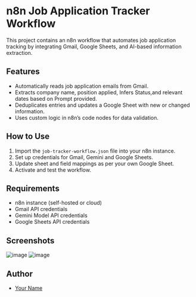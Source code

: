 # n8n Job Application Tracker Workflow

This project contains an n8n workflow that automates job application tracking by integrating Gmail, Google Sheets, and AI-based information extraction.

## Features
- Automatically reads job application emails from Gmail.
- Extracts company name, position applied, Infers Status,and relevant dates based on Prompt provided.
- Deduplicates entries and updates a Google Sheet with new or changed information.
- Uses custom logic in n8n’s code nodes for data validation.

## How to Use
1. Import the `job-tracker-workflow.json` file into your n8n instance.
2. Set up credentials for Gmail, Gemini and Google Sheets.
3. Update sheet and field mappings as per your own Google Sheet.
4. Activate and test the workflow.

## Requirements
- n8n instance (self-hosted or cloud)
- Gmail API credentials
- Gemini Model API credentials
- Google Sheets API credentials

## Screenshots

![image](https://github.com/user-attachments/assets/2b048c71-04f1-4e5d-b787-e590d6344a8b)
![image](https://github.com/user-attachments/assets/5ea22ccf-093a-4498-aa9b-456ec82d5b83)



## Author
- [Your Name](https://github.com/shaheen234)
